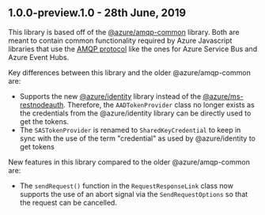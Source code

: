 ## 1.0.0-preview.1.0 - 28th June, 2019

This library is based off of the [@azure/amqp-common](https://www.npmjs.com/package/@azure/amqp-common)
library. Both are meant to contain common functionality required by Azure Javascript libraries that
use the [AMQP protocol](https://docs.microsoft.com/en-us/azure/service-bus-messaging/service-bus-amqp-protocol-guide)
like the ones for Azure Service Bus and Azure Event Hubs.

Key differences between this library and the older @azure/amqp-common are:
- Supports the new [@azure/identity](https://www.npmjs.com/package/@azure/identity) library instead of
the [@azure/ms-restnodeauth](https://www.npmjs.com/package/@azure/ms-rest-nodeauth). Therefore, the
`AADTokenProvider` class no longer exists as the credentials from the @azure/identity library can be
directly used to get the tokens.
- The `SASTokenProvider` is renamed to `SharedKeyCredential` to keep in sync with the use of the term
"credential" as used by @azure/identity to get tokens

New features in this library compared to the older @azure/amqp-common are:
- The `sendRequest()` function in the `RequestResponseLink` class now supports the use of an abort
signal via the `SendRequestOptions` so that the request can be cancelled.
